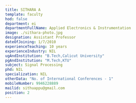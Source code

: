 ```yaml
---
title: SITHARA A
template: faculty
hod: false
department: ei
departmentFullName: Applied Electronics & Instrumentation
image: ./sithara-photo.jpg
designation: Assistant Professor
dateOfJoining: 1/7/2010
experienceTeaching: 10 years
experienceIndustry: NIL
ugAndInstitution: "B.Tech,Calicut University"
pgAndInstitution: "M.Tech,KTU"
subject: Signal Processing
phd: NIL
specialization: NIL
otherData: "No. of International Conferences - 1"
mobileNumber: 9946228889
mailid: sithuappu@gmail.com
position: 2
---
```

